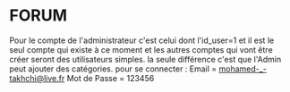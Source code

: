 # FORUM
Pour le compte de l'administrateur c'est celui dont l'id_user=1 et il est le seul compte qui existe à ce moment et les autres comptes qui vont être créer seront des utilisateurs simples. la seule différence c'est que l'Admin peut ajouter des catégories.
pour se connecter : 
  Email = mohamed-_-takhchi@live.fr
  Mot de Passe = 123456
